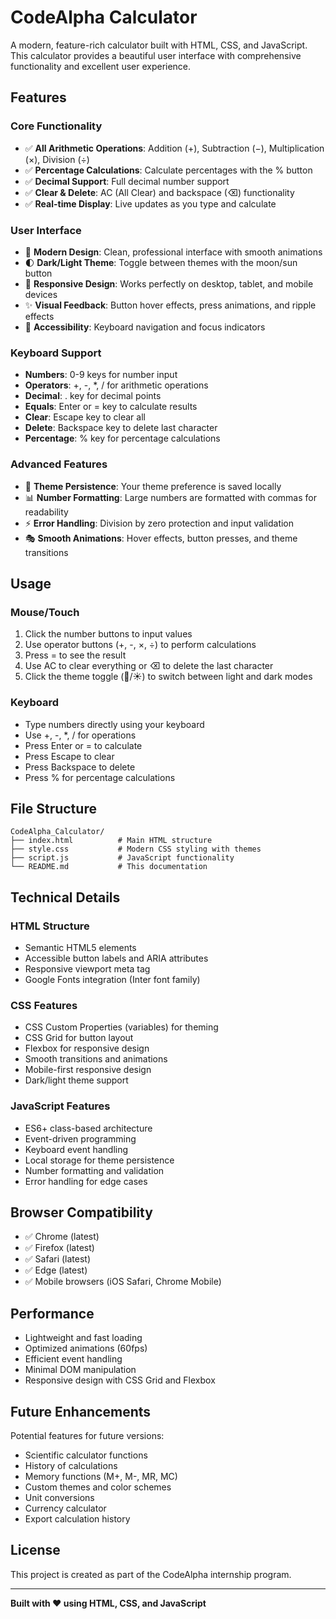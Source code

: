 # CodeAlpha Calculator

A modern, feature-rich calculator built with HTML, CSS, and JavaScript. This calculator provides a beautiful user interface with comprehensive functionality and excellent user experience.

## Features

### Core Functionality
- ✅ **All Arithmetic Operations**: Addition (+), Subtraction (−), Multiplication (×), Division (÷)
- ✅ **Percentage Calculations**: Calculate percentages with the % button
- ✅ **Decimal Support**: Full decimal number support
- ✅ **Clear & Delete**: AC (All Clear) and backspace (⌫) functionality
- ✅ **Real-time Display**: Live updates as you type and calculate

### User Interface
- 🎨 **Modern Design**: Clean, professional interface with smooth animations
- 🌓 **Dark/Light Theme**: Toggle between themes with the moon/sun button
- 📱 **Responsive Design**: Works perfectly on desktop, tablet, and mobile devices
- ✨ **Visual Feedback**: Button hover effects, press animations, and ripple effects
- 🎯 **Accessibility**: Keyboard navigation and focus indicators

### Keyboard Support
- **Numbers**: 0-9 keys for number input
- **Operators**: +, -, *, / for arithmetic operations
- **Decimal**: . key for decimal points
- **Equals**: Enter or = key to calculate results
- **Clear**: Escape key to clear all
- **Delete**: Backspace key to delete last character
- **Percentage**: % key for percentage calculations

### Advanced Features
- 🔄 **Theme Persistence**: Your theme preference is saved locally
- 📊 **Number Formatting**: Large numbers are formatted with commas for readability
- ⚡ **Error Handling**: Division by zero protection and input validation
- 🎭 **Smooth Animations**: Hover effects, button presses, and theme transitions

## Usage

### Mouse/Touch
1. Click the number buttons to input values
2. Use operator buttons (+, -, ×, ÷) to perform calculations
3. Press = to see the result
4. Use AC to clear everything or ⌫ to delete the last character
5. Click the theme toggle (🌙/☀️) to switch between light and dark modes

### Keyboard
- Type numbers directly using your keyboard
- Use +, -, *, / for operations
- Press Enter or = to calculate
- Press Escape to clear
- Press Backspace to delete
- Press % for percentage calculations

## File Structure

```
CodeAlpha_Calculator/
├── index.html          # Main HTML structure
├── style.css           # Modern CSS styling with themes
├── script.js           # JavaScript functionality
└── README.md           # This documentation
```

## Technical Details

### HTML Structure
- Semantic HTML5 elements
- Accessible button labels and ARIA attributes
- Responsive viewport meta tag
- Google Fonts integration (Inter font family)

### CSS Features
- CSS Custom Properties (variables) for theming
- CSS Grid for button layout
- Flexbox for responsive design
- Smooth transitions and animations
- Mobile-first responsive design
- Dark/light theme support

### JavaScript Features
- ES6+ class-based architecture
- Event-driven programming
- Keyboard event handling
- Local storage for theme persistence
- Number formatting and validation
- Error handling for edge cases

## Browser Compatibility

- ✅ Chrome (latest)
- ✅ Firefox (latest)
- ✅ Safari (latest)
- ✅ Edge (latest)
- ✅ Mobile browsers (iOS Safari, Chrome Mobile)

## Performance

- Lightweight and fast loading
- Optimized animations (60fps)
- Efficient event handling
- Minimal DOM manipulation
- Responsive design with CSS Grid and Flexbox

## Future Enhancements

Potential features for future versions:
- Scientific calculator functions
- History of calculations
- Memory functions (M+, M-, MR, MC)
- Custom themes and color schemes
- Unit conversions
- Currency calculator
- Export calculation history

## License

This project is created as part of the CodeAlpha internship program.

---

**Built with ❤️ using HTML, CSS, and JavaScript** 